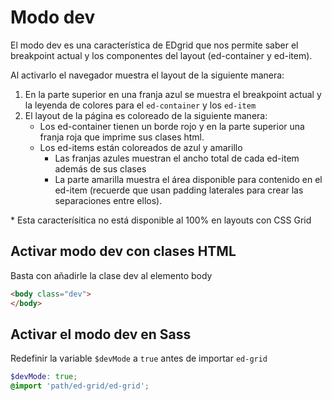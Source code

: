 # Modo dev

El modo dev es una característica de EDgrid que nos permite saber el breakpoint actual y los componentes del layout (ed-container y ed-item).

Al activarlo el navegador muestra el layout de la siguiente manera:

1. En la parte superior en una franja azul se muestra el breakpoint actual y la leyenda de colores para el `ed-container` y los `ed-item`
2. El layout de la página es coloreado de la siguiente manera:
    * Los ed-container tienen un borde rojo y en la parte superior una franja roja que imprime sus clases html.
    * Los ed-items están coloreados de azul y amarillo
        - Las franjas azules muestran el ancho total de cada ed-item además de sus clases
        - La parte amarilla muestra el área disponible para contenido en el ed-item (recuerde que usan padding laterales para crear las separaciones entre ellos).
        
<p class="small">* Esta caracterísitica no está disponible al 100% en layouts con CSS Grid</p>

## Activar modo dev con clases HTML

Basta con añadirle la clase dev al elemento body

```html
<body class="dev">
</body>
```

## Activar el modo dev en Sass

Redefinir la variable `$devMode` a `true` antes de importar `ed-grid`

```scss
$devMode: true;
@import 'path/ed-grid/ed-grid';
```

